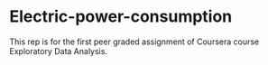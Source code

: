 # Electric-power-consumption
This rep is for the first peer graded assignment of Coursera course Exploratory Data Analysis.
